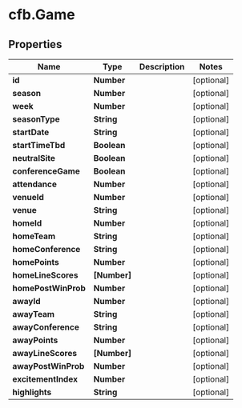 # cfb.Game

## Properties
Name | Type | Description | Notes
------------ | ------------- | ------------- | -------------
**id** | **Number** |  | [optional] 
**season** | **Number** |  | [optional] 
**week** | **Number** |  | [optional] 
**seasonType** | **String** |  | [optional] 
**startDate** | **String** |  | [optional] 
**startTimeTbd** | **Boolean** |  | [optional] 
**neutralSite** | **Boolean** |  | [optional] 
**conferenceGame** | **Boolean** |  | [optional] 
**attendance** | **Number** |  | [optional] 
**venueId** | **Number** |  | [optional] 
**venue** | **String** |  | [optional] 
**homeId** | **Number** |  | [optional] 
**homeTeam** | **String** |  | [optional] 
**homeConference** | **String** |  | [optional] 
**homePoints** | **Number** |  | [optional] 
**homeLineScores** | **[Number]** |  | [optional] 
**homePostWinProb** | **Number** |  | [optional] 
**awayId** | **Number** |  | [optional] 
**awayTeam** | **String** |  | [optional] 
**awayConference** | **String** |  | [optional] 
**awayPoints** | **Number** |  | [optional] 
**awayLineScores** | **[Number]** |  | [optional] 
**awayPostWinProb** | **Number** |  | [optional] 
**excitementIndex** | **Number** |  | [optional] 
**highlights** | **String** |  | [optional] 



